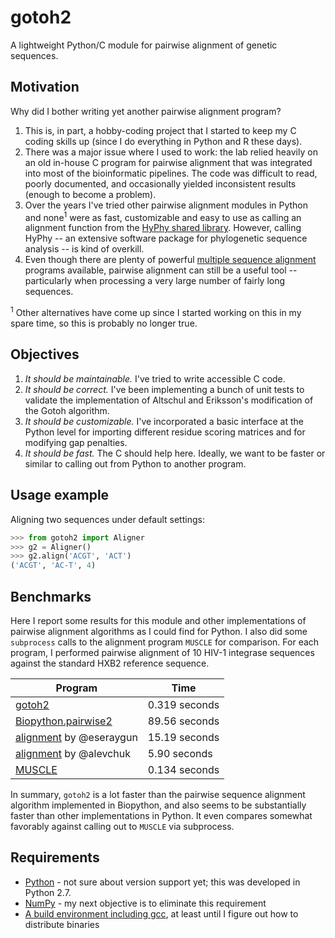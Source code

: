 # gotoh2
A lightweight Python/C module for pairwise alignment of genetic sequences.

## Motivation
Why did I bother writing yet another pairwise alignment program?
1. This is, in part, a hobby-coding project that I started to keep my C coding skills up (since I do everything in Python and R these days).  
2. There was a major issue where I used to work: the lab relied heavily on an old in-house C program for pairwise alignment that was integrated into most of the bioinformatic pipelines.  The code was difficult to read, poorly documented, and occasionally yielded inconsistent results (enough to become a problem).  
3. Over the years I've tried other pairwise alignment modules in Python and none<sup>1</sup> were as fast, customizable and easy to use as calling an alignment function from the [HyPhy shared library](https://github.com/veg/hyphy-python).  However, calling HyPhy -- an extensive software package for phylogenetic sequence analysis -- is kind of overkill.  
4. Even though there are plenty of powerful [multiple sequence alignment](https://en.wikipedia.org/wiki/Multiple_sequence_alignment) programs available, pairwise alignment can still be a useful tool -- particularly when processing a very large number of fairly long sequences.

<sup>1</sup> Other alternatives have come up since I started working on this in my spare time, so this is probably no longer true.

## Objectives
1. *It should be maintainable.*  I've tried to write accessible C code.
2. *It should be correct.*  I've been implementing a bunch of unit tests to validate the implementation of Altschul and Eriksson's modification of the Gotoh algorithm.
3. *It should be customizable.*  I've incorporated a basic interface at the Python level for importing different residue scoring matrices and for modifying gap penalties.
4. *It should be fast.*  The C should help here.  Ideally, we want to be faster or similar to calling out from Python to another program.

## Usage example
Aligning two sequences under default settings:
```python
>>> from gotoh2 import Aligner
>>> g2 = Aligner()
>>> g2.align('ACGT', 'ACT')
('ACGT', 'AC-T', 4)
```

## Benchmarks
Here I report some results for this module and other implementations of pairwise alignment algorithms as I could find for Python.  I also did some `subprocess` calls to the alignment program `MUSCLE` for comparison.  For each program, I performed pairwise alignment of 10 HIV-1 integrase sequences against the standard HXB2 reference sequence.

| Program | Time |
|---------|------|
| [gotoh2](gotoh2) | 0.319 seconds |
| [Biopython.pairwise2](http://biopython.org/DIST/docs/api/Bio.pairwise2-module.html) | 89.56 seconds |
| [alignment](https://github.com/eseraygun/python-alignment) by @eseraygun | 15.19 seconds |
| [alignment](https://pypi.python.org/pypi/alignment/1.0.9) by @alevchuk | 5.90 seconds |
| [MUSCLE](http://www.drive5.com/muscle/) | 0.134 seconds |

In summary, `gotoh2` is a lot faster than the pairwise sequence alignment algorithm implemented in Biopython, and also seems to be substantially faster than other implementations in Python.  It even compares somewhat favorably against calling out to `MUSCLE` via subprocess.


## Requirements
* [Python](https://www.python.org/downloads/) - not sure about version support yet; this was developed in Python 2.7.
* [NumPy](http://www.numpy.org/) - my next objective is to eliminate this requirement
* [A build environment including gcc](https://en.wikipedia.org/wiki/GNU_Compiler_Collection), at least until I figure out how to distribute binaries

